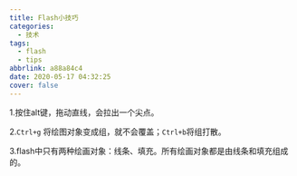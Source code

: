 ```yaml
---
title: Flash小技巧
categories:
  - 技术
tags:
  - flash
  - tips
abbrlink: a88a84c4
date: 2020-05-17 04:32:25
cover: false
---
```


1.按住alt键，拖动直线，会拉出一个尖点。

2.`Ctrl+g` 将绘图对象变成组，就不会覆盖；`Ctrl+b`将组打散。

3.flash中只有两种绘画对象：线条、填充。所有绘画对象都是由线条和填充组成的。